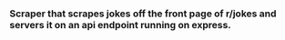 ### Scraper that scrapes jokes off the front page of r/jokes and servers it on an api endpoint running on express.
